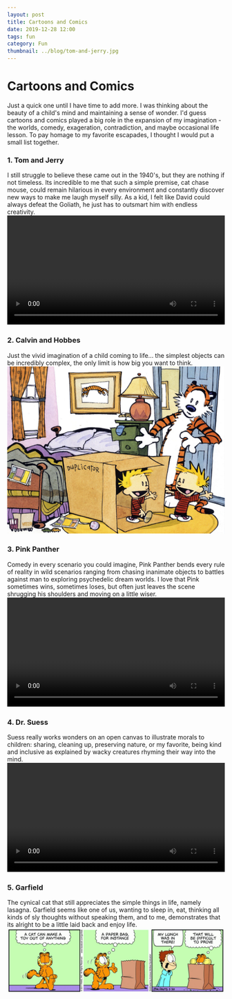 ```yaml
---
layout: post
title: Cartoons and Comics
date: 2019-12-28 12:00
tags: fun
category: Fun
thumbnail: ../blog/tom-and-jerry.jpg
---
```



# Cartoons and Comics

Just a quick one until I have time to add more. I was thinking about the beauty of a child's mind and maintaining a sense of wonder. I'd guess cartoons and comics played a big role in the expansion of my imagination - the worlds, comedy, exageration, contradiction, and maybe occasional life lesson. To pay homage to my favorite escapades, I thought I would put a small list together.

### 1. Tom and Jerry
I still struggle to believe these came out in the 1940's, but they are nothing if not timeless. Its incredible to me that such a simple premise, cat chase mouse, could remain hilarious in every environment and constantly discover new ways to make me laugh myself silly. As a kid, I felt like David could always defeat the Goliath, he just has to outsmart him with endless creativity.
<video width="100%" controls>
    <source src="/assets/img/blog/cartoons/custard.mp4" type="video/mp4">
    Your broswer does not support the video tag.
</video>

### 2. Calvin and Hobbes
Just the vivid imagination of a child coming to life... the simplest objects can be incredibly complex, the only limit is how big you want to think.
![Duplicator](/assets/img/blog/cartoons/duplicator.png)

### 3. Pink Panther
Comedy in every scenario you could imagine, Pink Panther bends every rule of reality in wild scenarios ranging from chasing inanimate objects to battles against man to exploring psychedelic dream worlds. I love that Pink sometimes wins, sometimes loses, but often just leaves the scene shrugging his shoulders and moving on a little wiser.
<video width="100%" controls>
    <source src="/assets/img/blog/cartoons/pink-panther.mp4" type="video/mp4">
    Your broswer does not support the video tag.
</video>

### 4. Dr. Suess
Suess really works wonders on an open canvas to illustrate morals to children: sharing, cleaning up, preserving nature, or my favorite, being kind and inclusive as explained by wacky creatures rhyming their way into the mind.
<video width="100%" controls>
    <source src="/assets/img/blog/cartoons/grinch.mp4" type="video/mp4">
    Your broswer does not support the video tag.
</video>

### 5. Garfield
The cynical cat that still appreciates the simple things in life, namely lasagna. Garfield seems like one of us, wanting to sleep in, eat, thinking all kinds of sly thoughts without speaking them, and to me, demonstrates that its alright to be a little laid back and enjoy life.
![Garfield](/assets/img/blog/cartoons/garfield-1.jpg)
